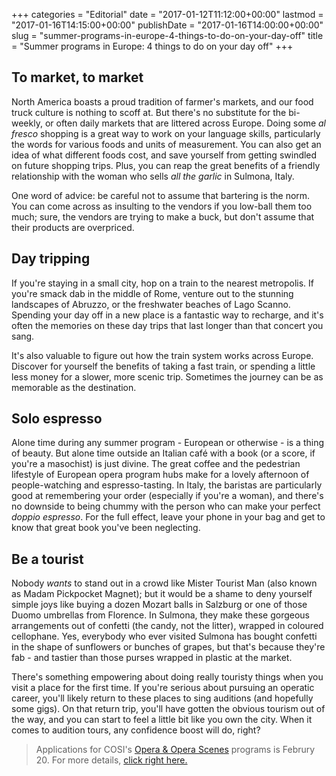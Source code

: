 +++
categories = "Editorial"
date = "2017-01-12T11:12:00+00:00"
lastmod = "2017-01-16T14:15:00+00:00"
publishDate = "2017-01-16T14:00:00+00:00"
slug = "summer-programs-in-europe-4-things-to-do-on-your-day-off"
title = "Summer programs in Europe: 4 things to do on your day off"
+++

## To market, to market

North America boasts a proud tradition of farmer's markets, and our food truck culture is nothing to scoff at. But there's no substitute for the bi-weekly, or often daily markets that are littered across Europe. Doing some *al fresco* shopping is a great way to work on your language skills, particularly the words for various foods and units of measurement. You can also get an idea of what different foods cost, and save yourself from getting swindled on future shopping trips. Plus, you can reap the great benefits of a friendly relationship with the woman who sells *all the garlic* in Sulmona, Italy.

One word of advice: be careful not to assume that bartering is the norm. You can come across as insulting to the vendors if you low-ball them too much; sure, the vendors are trying to make a buck, but don't assume that their products are overpriced.

## Day tripping

If you're staying in a small city, hop on a train to the nearest metropolis. If you're smack dab in the middle of Rome, venture out to the stunning landscapes of Abruzzo, or the freshwater beaches of Lago Scanno. Spending your day off in a new place is a fantastic way to recharge, and it's often the memories on these day trips that last longer than that concert you sang. 

It's also valuable to figure out how the train system works across Europe. Discover for yourself the benefits of taking a fast train, or spending a little less money for a slower, more scenic trip. Sometimes the journey can be as memorable as the destination.

## Solo espresso 

Alone time during any summer program - European or otherwise - is a thing of beauty. But alone time outside an Italian café with a book (or a score, if you're a masochist) is just divine. The great coffee and the pedestrian lifestyle of European opera program hubs make for a lovely afternoon of people-watching and espresso-tasting. In Italy, the baristas are particularly good at remembering your order (especially if you're a woman), and there's no downside to being chummy with the person who can make your perfect *doppio espresso*. For the full effect, leave your phone in your bag and get to know that great book you've been neglecting.

## Be a tourist

Nobody *wants* to stand out in a crowd like Mister Tourist Man (also known as Madam Pickpocket Magnet); but it would be a shame to deny yourself simple joys like buying a dozen Mozart balls in Salzburg or one of those Duomo umbrellas from Florence. In Sulmona, they make these gorgeous arrangements out of confetti (the candy, not the litter), wrapped in coloured cellophane. Yes, everybody who ever visited Sulmona has bought confetti in the shape of sunflowers or bunches of grapes, but that's because they're fab - and tastier than those purses wrapped in plastic at the market.

There's something empowering about doing really touristy things when you visit a place for the first time. If you're serious about pursuing an operatic career, you'll likely return to these places to sing auditions (and hopefully some gigs). On that return trip, you'll have gotten the obvious tourism out of the way, and you can start to feel a little bit like you own the city. When it comes to audition tours, any confidence boost will do, right?

>Applications for COSI's [Opera & Opera Scenes](https://www.yaptracker.com/applications/cosi-2017) programs is Februry 20. For more details, [click right here.](https://www.yaptracker.com/applications/cosi-2017)
